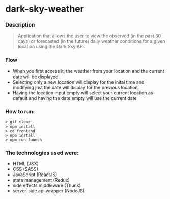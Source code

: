 # dark-sky-weather

### Description
> Application that allows the user to view the observed (in the past 30 days) or forecasted (in the future) daily weather conditions for a given location using the Dark Sky API.

### Flow
* When you first access it, the weather from your location and the current date will be displayed. 
* Selecting only a new location will display for the inital time and modifying just the date will display for the previous location.
* Having the location input empty will select your current location as default and having the date empty will use the current date

### How to run:
```
> git clone
> npm install
> cd frontend
> npm install
> npm run launch
```

### The technologies used were:
- HTML (JSX)
- CSS (SASS)
- JavaScript (ReactJS)
- state management (Redux)
- side effects middleware (Thunk)
- server-side api wrapper (NodeJS)

